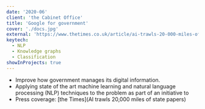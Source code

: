 ```yaml
---
date: '2020-06'
client: 'the Cabinet Office'
title: 'Google for government'
cover: './docs.jpg'
external: 'https://www.thetimes.co.uk/article/ai-trawls-20-000-miles-of-state-papers-j0l9k5gx9'
keytech:
  - NLP
  - Knowledge graphs
  - Classification
showInProjects: true
---
```


- Improve how government manages its digital information.
- Applying state of the art machine learning and natural language processing (NLP) techniques to the problem as part of an initiative to
- Press coverage: [the Times](AI trawls 20,000 miles of state papers)
